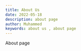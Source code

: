 ```yaml
---
title: About Us
date: 2022-05-18 
description: about page
author: Muhammed
keywords: about us , about page
---
```


About page